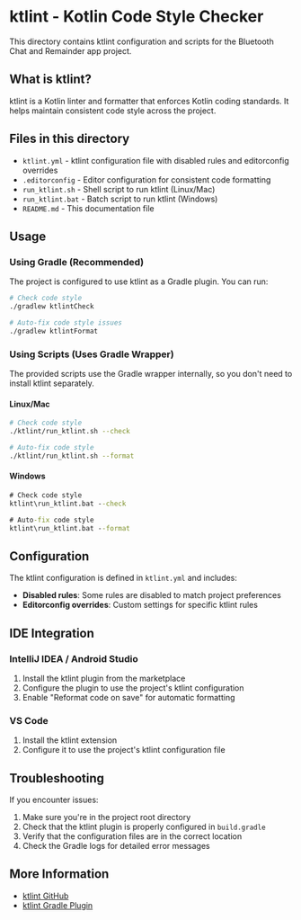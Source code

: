 # ktlint - Kotlin Code Style Checker

This directory contains ktlint configuration and scripts for the Bluetooth Chat and Remainder app project.

## What is ktlint?

ktlint is a Kotlin linter and formatter that enforces Kotlin coding standards. It helps maintain consistent code style across the project.

## Files in this directory

- `ktlint.yml` - ktlint configuration file with disabled rules and editorconfig overrides
- `.editorconfig` - Editor configuration for consistent code formatting
- `run_ktlint.sh` - Shell script to run ktlint (Linux/Mac)
- `run_ktlint.bat` - Batch script to run ktlint (Windows)
- `README.md` - This documentation file

## Usage

### Using Gradle (Recommended)

The project is configured to use ktlint as a Gradle plugin. You can run:

```bash
# Check code style
./gradlew ktlintCheck

# Auto-fix code style issues
./gradlew ktlintFormat
```

### Using Scripts (Uses Gradle Wrapper)

The provided scripts use the Gradle wrapper internally, so you don't need to install ktlint separately.

#### Linux/Mac
```bash
# Check code style
./ktlint/run_ktlint.sh --check

# Auto-fix code style
./ktlint/run_ktlint.sh --format
```

#### Windows
```cmd
# Check code style
ktlint\run_ktlint.bat --check

# Auto-fix code style
ktlint\run_ktlint.bat --format
```

## Configuration

The ktlint configuration is defined in `ktlint.yml` and includes:

- **Disabled rules**: Some rules are disabled to match project preferences
- **Editorconfig overrides**: Custom settings for specific ktlint rules

## IDE Integration

### IntelliJ IDEA / Android Studio

1. Install the ktlint plugin from the marketplace
2. Configure the plugin to use the project's ktlint configuration
3. Enable "Reformat code on save" for automatic formatting

### VS Code

1. Install the ktlint extension
2. Configure it to use the project's ktlint configuration file

## Troubleshooting

If you encounter issues:

1. Make sure you're in the project root directory
2. Check that the ktlint plugin is properly configured in `build.gradle`
3. Verify that the configuration files are in the correct location
4. Check the Gradle logs for detailed error messages

## More Information

- [ktlint GitHub](https://github.com/pinterest/ktlint)
- [ktlint Gradle Plugin](https://github.com/JLLeitschuh/ktlint-gradle)
